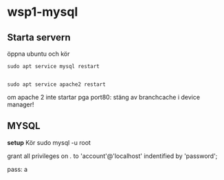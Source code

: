 # wsp1-mysql

## Starta servern
öppna ubuntu och kör

	sudo apt service mysql restart
  
  
	sudo apt service apache2 restart

om apache 2 inte startar pga port80: stäng av branchcache i device manager!

## MYSQL

**setup**
Kör
	sudo mysql -u root

 grant all privileges on *.* to 'account'@'localhost' indentified by 'password';
 
 pass: a
